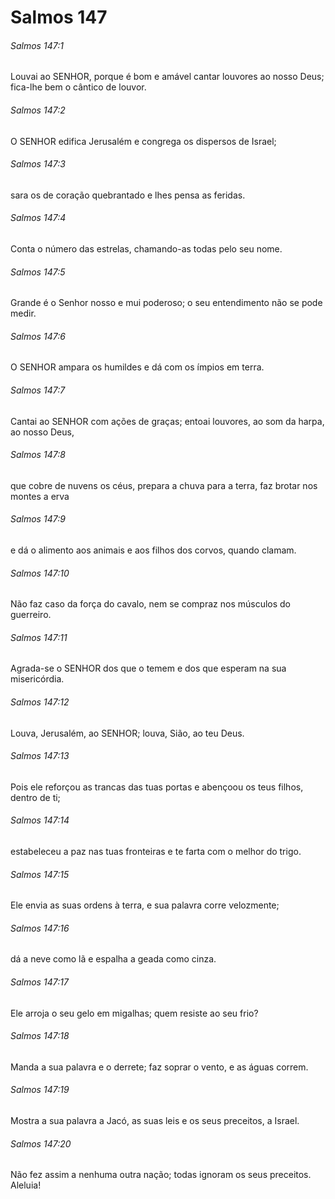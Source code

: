 # Salmos 147

###### Salmos 147:1

Louvai ao SENHOR, porque é bom e amável cantar louvores ao nosso Deus; fica-lhe bem o cântico de louvor.

###### Salmos 147:2

O SENHOR edifica Jerusalém e congrega os dispersos de Israel;

###### Salmos 147:3

sara os de coração quebrantado e lhes pensa as feridas.

###### Salmos 147:4

Conta o número das estrelas, chamando-as todas pelo seu nome.

###### Salmos 147:5

Grande é o Senhor nosso e mui poderoso; o seu entendimento não se pode medir.

###### Salmos 147:6

O SENHOR ampara os humildes e dá com os ímpios em terra.

###### Salmos 147:7

Cantai ao SENHOR com ações de graças; entoai louvores, ao som da harpa, ao nosso Deus,

###### Salmos 147:8

que cobre de nuvens os céus, prepara a chuva para a terra, faz brotar nos montes a erva

###### Salmos 147:9

e dá o alimento aos animais e aos filhos dos corvos, quando clamam.

###### Salmos 147:10

Não faz caso da força do cavalo, nem se compraz nos músculos do guerreiro.

###### Salmos 147:11

Agrada-se o SENHOR dos que o temem e dos que esperam na sua misericórdia.

###### Salmos 147:12

Louva, Jerusalém, ao SENHOR; louva, Sião, ao teu Deus.

###### Salmos 147:13

Pois ele reforçou as trancas das tuas portas e abençoou os teus filhos, dentro de ti;

###### Salmos 147:14

estabeleceu a paz nas tuas fronteiras e te farta com o melhor do trigo.

###### Salmos 147:15

Ele envia as suas ordens à terra, e sua palavra corre velozmente;

###### Salmos 147:16

dá a neve como lã e espalha a geada como cinza.

###### Salmos 147:17

Ele arroja o seu gelo em migalhas; quem resiste ao seu frio?

###### Salmos 147:18

Manda a sua palavra e o derrete; faz soprar o vento, e as águas correm.

###### Salmos 147:19

Mostra a sua palavra a Jacó, as suas leis e os seus preceitos, a Israel.

###### Salmos 147:20

Não fez assim a nenhuma outra nação; todas ignoram os seus preceitos. Aleluia!

